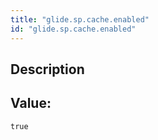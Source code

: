 ```yaml
---
title: "glide.sp.cache.enabled"
id: "glide.sp.cache.enabled"
---
```

## Description



## Value: 
```
true
```